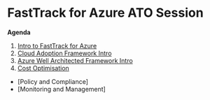 # FastTrack for Azure ATO Session

**Agenda**
1. [Intro to FastTrack for Azure](./introfta.md)
1. [Cloud Adoption Framework Intro](./introcaf.md)
1. [Azure Well Architected Framework Intro](./introwaf.md)
2. [Cost Optimisation](https://github.com/Azure/fta-cost-management)
 * [Policy and Compliance]
 * [Monitoring and Management]


